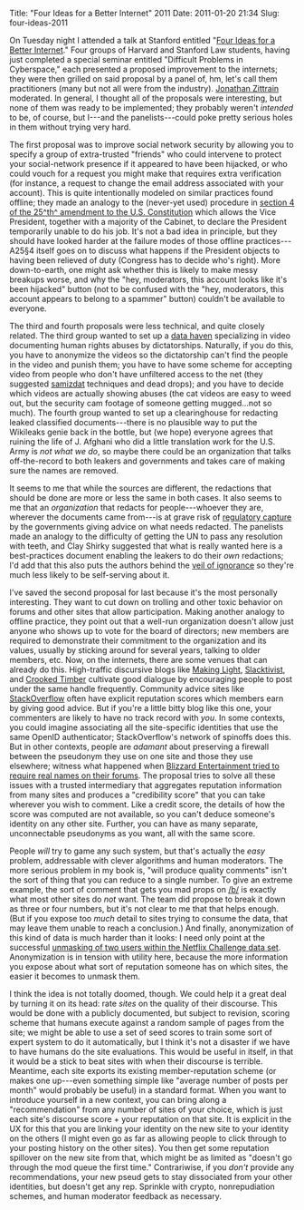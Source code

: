 Title: "Four Ideas for a Better Internet" 2011
Date: 2011-01-20 21:34
Slug: four-ideas-2011

On Tuesday night I attended a talk at Stanford entitled
"[Four Ideas for a Better Internet](http://cyber.law.harvard.edu/events/2011/01/fourideas)."
Four groups of Harvard and Stanford Law students, having just
completed a special seminar entitled "Difficult Problems in
Cyberspace," each presented a proposed improvement to the internets;
they were then grilled on said proposal by a panel of, hm, let's call
them practitioners (many but not all were from the
industry). [Jonathan Zittrain](http://cyber.law.harvard.edu/people/jzittrain)
moderated. In general, I thought all of the proposals were
interesting, but none of them was ready to be implemented; they
probably weren't *intended* to be, of course, but I---and the
panelists---could poke pretty serious holes in them without trying
very hard.

The first proposal was to improve social network security by allowing
you to specify a group of extra-trusted "friends" who could intervene
to protect your social-network presence if it appeared to have been
hijacked, or who could vouch for a request you might make that
requires extra verification (for instance, a request to change the
email address associated with your account). This is quite
intentionally modeled on similar practices found offline; they made an
analogy to the (never-yet used) procedure in
[section 4 of the 25^th^ amendment to the U.S.  Constitution](http://www.usconstitution.net/xconst_Am25.html)
which allows the Vice President, together with a majority of the
Cabinet, to declare the President temporarily unable to do his
job. It's not a bad idea in principle, but they should have looked
harder at the failure modes of those offline practices---A25§4 itself
goes on to discuss what happens if the President objects to having
been relieved of duty (Congress has to decide who's right). More
down-to-earth, one might ask whether this is likely to make messy
breakups worse, and why the "hey, moderators, this account looks like
it's been hijacked" button (not to be confused with the "hey,
moderators, this account appears to belong to a spammer" button)
couldn't be available to everyone.

The third and fourth proposals were less technical, and quite closely
related. The third group wanted to set up a
[data haven](http://en.wikipedia.org/wiki/Data_haven) specializing in
video documenting human rights abuses by dictatorships. Naturally, if
you do this, you have to anonymize the videos so the dictatorship
can't find the people in the video and punish them; you have to have
some scheme for accepting video from people who don't have unfiltered
access to the net (they suggested
[samizdat](http://en.wikipedia.org/wiki/Samizdat) techniques and dead
drops); and you have to decide which videos are actually showing
abuses (the cat videos are easy to weed out, but the security cam
footage of someone getting mugged...not so much). The fourth group
wanted to set up a clearinghouse for redacting leaked classified
documents---there is no plausible way to put the Wikileaks genie back
in the bottle, but (we hope) everyone agrees that ruining the life of
J. Afghani who did a little translation work for the U.S. Army is *not
what we do*, so maybe there could be an organization that talks
off-the-record to both leakers and governments and takes care of
making sure the names are removed.

It seems to me that while the sources are different, the redactions
that should be done are more or less the same in both cases. It also
seems to me that an *organization* that redacts for people---whoever
they are, wherever the documents came from---is at grave risk of
[regulatory capture](http://en.wikipedia.org/wiki/Regulatory_capture)
by the governments giving advice on what needs redacted. The panelists
made an analogy to the difficulty of getting the UN to pass any
resolution with teeth, and Clay Shirky suggested that what is really
wanted here is a best-practices document enabling the leakers to do
their *own* redactions; I'd add that this also puts the authors behind
the
[veil of ignorance](http://en.wikipedia.org/wiki/Veil_of_ignorance) so
they're much less likely to be self-serving about it.

I've saved the second proposal for last because it's the most
personally interesting. They want to cut down on trolling and other
toxic behavior on forums and other sites that allow
participation. Making another analogy to offline practice, they point
out that a well-run organization doesn't allow just anyone who shows
up to vote for the board of directors; new members are required to
demonstrate their commitment to the organization and its values,
usually by sticking around for several years, talking to older
members, etc. Now, on the internets, there are some venues that can
already do this. High-traffic discursive blogs like
[Making Light](http://nielsenhayden.com/makinglight/),
[Slacktivist](http://slacktivist.typepad.com/), and
[Crooked Timber](http://crookedtimber.org/) cultivate good
dialogue by encouraging people to post under the same handle
frequently. Community advice sites like
[StackOverflow](http://stackoverflow.com/) often have explicit
reputation scores which members earn by giving good advice. But if
you're a little bitty blog like this one, your commenters are likely
to have no track record with _you_. In some contexts, you could
imagine associating all the site-specific identities that use the same
OpenID authenticator; StackOverflow's network of spinoffs does
this. But in other contexts, people are _adamant_ about preserving a
firewall between the pseudonym they use on one site and those they use
elsewhere; witness what happened when
[Blizzard Entertainment tried to require real names on their forums](https://www.techdirt.com/articles/20100708/03054610123.shtml).
The proposal tries to solve all these issues with a trusted
intermediary that aggregates reputation information from many sites
and produces a "credibility score" that you can take wherever you wish
to comment. Like a credit score, the details of how the score was
computed are not available, so you can't deduce someone's identity on
any other site.  Further, you can have as many separate, unconnectable
pseudonyms as you want, all with the same score.

People _will_ try to game any such system, but that's actually the
_easy_ problem, addressable with clever algorithms and human
moderators. The more serious problem in my book is, "will produce
quality comments" isn't the sort of thing that you can reduce to a
single number. To give an extreme example, the sort of comment that
gets you mad props on [/b/](https://en.wikipedia.org/wiki/4chan#.2Fb.2F_imageboard) is
exactly what most other sites do _not_ want. The team did propose to
break it down as three or four numbers, but it's not clear to me that
that helps enough. (But if you expose too _much_ detail to sites
trying to consume the data, that may leave them unable to reach a
conclusion.) And finally, anonymization of this kind of data is much
harder than it looks: I need only point at the successful
[unmasking of two users within the Netflix Challenge data set](http://www.securityfocus.com/news/11497). Anonymization
is in tension with utility here, because the more information you
expose about what sort of reputation someone has on which sites, the
easier it becomes to unmask them.

I think the idea is not totally doomed, though. We could help it a
great deal by turning it on its head: rate _sites_ on the quality of
their discourse. This would be done with a publicly documented, but
subject to revision, scoring scheme that humans execute against a
random sample of pages from the site; we might be able to use a set of
seed scores to train some sort of expert system to do it
automatically, but I think it's not a disaster if we have to have
humans do the site evaluations.  This would be useful in itself, in
that it would be a stick to beat sites with when their discourse is
terrible. Meantime, each site exports its existing member-reputation
scheme (or makes one up---even something simple like "average number
of posts per month" would probably be useful) in a standard
format. When you want to introduce yourself in a new context, you can
bring along a "recommendation" from any number of sites of your
choice, which is just each site's discourse score + your reputation on
that site. It is explicit in the UX for this that you are linking your
identity on the new site to your identity on the others (I might even
go as far as allowing people to click through to your posting history
on the other sites). You then get some reputation spillover on the new
site from that, which might be as limited as "doesn't go through the
mod queue the first time." Contrariwise, if you *don't* provide any
recommendations, your new pseud gets to stay dissociated from your
other identities, but doesn't get any rep. Sprinkle with crypto,
nonrepudiation schemes, and human moderator feedback as necessary.
